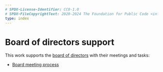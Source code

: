 ```yaml
---
# SPDX-License-Identifier: CC0-1.0
# SPDX-FileCopyrightText: 2020-2024 The Foundation for Public Code <info@publiccode.net>
type: index
---
```


# Board of directors support

This work supports the [board of directors](../../organization/governance-model.md#board-of-directors) with their meetings and tasks:

* [Board meeting process](board-meeting-process.md)
